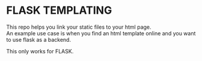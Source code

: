 # FLASK TEMPLATING

This repo helps you link your static files to your html page.  
An example use case is when you find an html template online and you want to use flask as a backend.


This only works for FLASK.